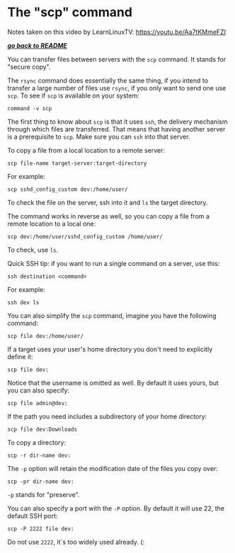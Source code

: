 # The "scp" command

Notes taken on this video by LearnLinuxTV: https://youtu.be/Aa7tKMmeFZI

[***go back to README***](README.md)  

You can transfer files between servers with the `scp` command. It stands for
"secure copy". 

The `rsync` command does essentially the same thing, if you intend to transfer
a large number of files use `rsync`, if you only want to send one use `scp`. To
see if `scp` is available on your system:

	command -v scp

The first thing to know about `scp` is that it uses `ssh`, the delivery
mechanism through which files are transferred. That means that having another
server is a prerequisite to `scp`. Make sure you can `ssh` into that server.

To copy a file from a local location to a remote server:

	scp file-name target-server:target-directory

For example:

	scp sshd_config_custom dev:/home/user/

To check the file on the server, ssh into it and `ls` the target directory.

The command works in reverse as well, so you can copy a file from a remote
location to a local one:

	scp dev:/home/user/sshd_config_custom /home/user/

To check, use `ls`. 

Quick SSH tip: if you want to run a single command on a server, use this:

	ssh destination <command>

For example:

	ssh dev ls

You can also simplify the `scp` command, imagine you have the following
command:

	scp file dev:/home/user/

If a target uses your user's home directory you don't need to explicitly define
it:

	scp file dev:

Notice that the username is omitted as well. By default it uses yours, but you
can also specify:

	scp file admin@dev:

If the path you need includes a subdirectory of your home directory:

	scp file dev:Downloads

To copy a directory:

	scp -r dir-name dev:

The `-p` option will retain the modification date of the files you copy over:

	scp -pr dir-name dev:

`-p` stands for "preserve".

You can also specify a port with the `-P` option. By default it will use 22,
the default SSH port:

	scp -P 2222 file dev:

Do not use `2222`, it`s too widely used already. (:
